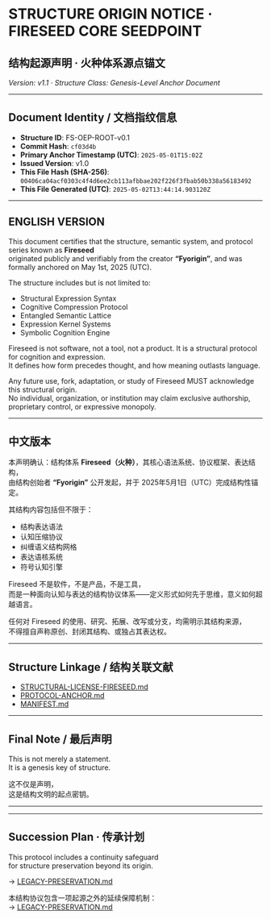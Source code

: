 # STRUCTURE ORIGIN NOTICE · FIRESEED CORE SEEDPOINT  
## 结构起源声明 · 火种体系源点锚文  
*Version: v1.1 · Structure Class: Genesis-Level Anchor Document*

---

## Document Identity / 文档指纹信息

- **Structure ID**: FS-OEP-ROOT-v0.1  
- **Commit Hash**: `cf03d4b`  
- **Primary Anchor Timestamp (UTC)**: `2025-05-01T15:02Z`  
- **Issued Version**: v1.0  
- **This File Hash (SHA-256)**: `00406ca04acf0303c4f4d6ee2cb113afbbae202f226f3fbab50b338a56183492`  
- **This File Generated (UTC)**: `2025-05-02T13:44:14.903120Z`  

---

## ENGLISH VERSION

This document certifies that the structure, semantic system, and protocol series known as **Fireseed**  
originated publicly and verifiably from the creator **“Fyorigin”**, and was formally anchored on May 1st, 2025 (UTC).

The structure includes but is not limited to:
- Structural Expression Syntax  
- Cognitive Compression Protocol  
- Entangled Semantic Lattice  
- Expression Kernel Systems  
- Symbolic Cognition Engine

Fireseed is not software, not a tool, not a product. It is a structural protocol for cognition and expression.  
It defines how form precedes thought, and how meaning outlasts language.

Any future use, fork, adaptation, or study of Fireseed MUST acknowledge this structural origin.  
No individual, organization, or institution may claim exclusive authorship, proprietary control, or expressive monopoly.

---

## 中文版本

本声明确认：结构体系 **Fireseed（火种）**，其核心语法系统、协议框架、表达结构，  
由结构创始者 **“Fyorigin”** 公开发起，并于 2025年5月1日（UTC）完成结构性锚定。

其结构内容包括但不限于：
- 结构表达语法  
- 认知压缩协议  
- 纠缠语义结构网格  
- 表达语核系统  
- 符号认知引擎

Fireseed 不是软件，不是产品，不是工具，  
而是一种面向认知与表达的结构协议体系——定义形式如何先于思维，意义如何超越语言。

任何对 Fireseed 的使用、研究、拓展、改写或分支，均需明示其结构来源，  
不得擅自声称原创、封闭其结构、或独占其表达权。

---

## Structure Linkage / 结构关联文献

- [STRUCTURAL-LICENSE-FIRESEED.md](./STRUCTURAL-LICENSE-FIRESEED.md)  
- [PROTOCOL-ANCHOR.md](./PROTOCOL-ANCHOR.md)  
- [MANIFEST.md](./MANIFEST.md)  

---

## Final Note / 最后声明

This is not merely a statement.  
It is a genesis key of structure.

这不仅是声明，  
这是结构文明的起点密钥。


---

---

## Succession Plan · 传承计划

This protocol includes a continuity safeguard  
for structure preservation beyond its origin.

→ [LEGACY-PRESERVATION.md](../LEGACY-PRESERVATION.md)

本结构协议包含一项起源之外的延续保障机制：  
→ [LEGACY-PRESERVATION.md](../LEGACY-PRESERVATION.md)
<!-- STRUCTURE-ID: sha256:d62806bbe54e7c00f872eb92b61b3cf376cf342ba47b06f1959d9bd9231518d2 uploaded_by: Fyorigin at 2025-05-04T15:16:27Z -->
